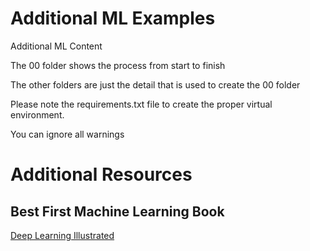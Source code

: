 # Additional ML Examples
Additional ML Content

The 00 folder shows the process from start to finish

The other folders are just the detail that is used to create the 00 folder


Please note the requirements.txt file to create the proper virtual environment.

You can ignore all warnings

# Additional Resources

## Best First Machine Learning Book
[Deep Learning Illustrated](https://www.amazon.com/Deep-Learning-Illustrated-Intelligence-Addison-Wesley/dp/0135116694/ref=sr_1_3?crid=3UGJPI8ALYL27&dchild=1&keywords=deep+learning+illustrated+a+visual%2C+interactive+guide&qid=1600970570&sprefix=deep+learning+illu%2Caps%2C278&sr=8-3)
